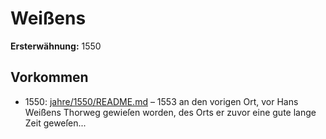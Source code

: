 # Weißens

**Ersterwähnung:** 1550

## Vorkommen
- 1550: [jahre/1550/README.md](../jahre/1550/README.md) – 1553 an
den vorigen Ort, vor Hans Weißens Thorweg gewieſen
worden, des Orts er zuvor eine gute lange Zeit geweſen...
